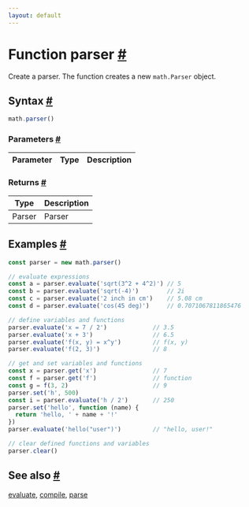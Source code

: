 ```yaml
---
layout: default
---
```


<!-- Note: This file is automatically generated from source code comments. Changes made in this file will be overridden. -->

<h1 id="function-parser">Function parser <a href="#function-parser" title="Permalink">#</a></h1>

Create a parser. The function creates a new `math.Parser` object.


<h2 id="syntax">Syntax <a href="#syntax" title="Permalink">#</a></h2>

```js
math.parser()
```

<h3 id="parameters">Parameters <a href="#parameters" title="Permalink">#</a></h3>

Parameter | Type | Description
--------- | ---- | -----------


<h3 id="returns">Returns <a href="#returns" title="Permalink">#</a></h3>

Type | Description
---- | -----------
Parser | Parser


<h2 id="examples">Examples <a href="#examples" title="Permalink">#</a></h2>

```js
const parser = new math.parser()

// evaluate expressions
const a = parser.evaluate('sqrt(3^2 + 4^2)') // 5
const b = parser.evaluate('sqrt(-4)')        // 2i
const c = parser.evaluate('2 inch in cm')    // 5.08 cm
const d = parser.evaluate('cos(45 deg)')     // 0.7071067811865476

// define variables and functions
parser.evaluate('x = 7 / 2')             // 3.5
parser.evaluate('x + 3')                 // 6.5
parser.evaluate('f(x, y) = x^y')         // f(x, y)
parser.evaluate('f(2, 3)')               // 8

// get and set variables and functions
const x = parser.get('x')                // 7
const f = parser.get('f')                // function
const g = f(3, 2)                        // 9
parser.set('h', 500)
const i = parser.evaluate('h / 2')       // 250
parser.set('hello', function (name) {
  return 'hello, ' + name + '!'
})
parser.evaluate('hello("user")')         // "hello, user!"

// clear defined functions and variables
parser.clear()
```


<h2 id="see-also">See also <a href="#see-also" title="Permalink">#</a></h2>

[evaluate](evaluate.html),
[compile](compile.html),
[parse](parse.html)
